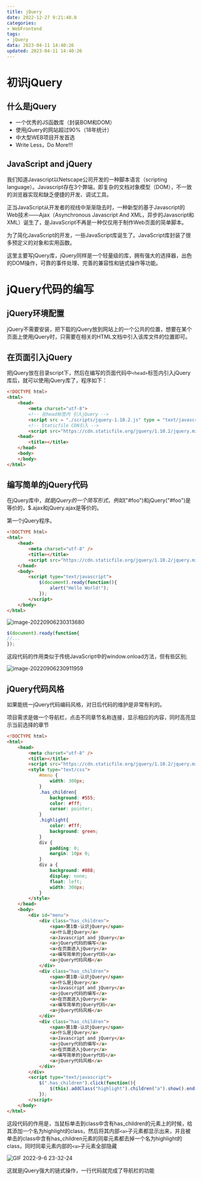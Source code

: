 ```yaml
---
title: jQuery
date: 2022-12-27 9:21:48.0
categories: 
- WebFrontend
tags: 
- jQuery
data: 2023-04-11 14:40:26
updated: 2023-04-11 14:40:26
---
```




# 初识jQuery

## 什么是jQuery

* 一个优秀的JS函数库（封装BOM和DOM）
* 使用jQuery的网站超过90%（18年统计）
* 中大型WEB项目开发首选
* Write Less，Do More!!!

## JavaScript and jQuery

我们知道Javascript以Netscape公司开发的一种脚本语言（scripting language）。Javascript存在3个弊端，即复杂的文档对象模型（DOM），不一致的浏览器实现和缺乏便捷的开发、调试工具。

正当JavaScript从开发者的视线中渐渐隐去时，一种新型的基于Javascript的Web技术——Ajax（Asynchronous Javascript And XML，异步的Javascript和XML）诞生了，是JavaScript不再是一种仅仅用于制作Web页面的简单脚本。

为了简化JavaScript的开发，一些JavaScript库诞生了。JavaScript库封装了很多预定义的对象和实用函数。

这里主要写jQuery库，jQuery同样是一个轻量级的库，拥有强大的选择器，出色的DOM操作，可靠的事件处理、完善的兼容性和链式操作等功能。

# jQuery代码的编写

## jQuery环境配置

jQuery不需要安装，把下载的jQuery放到网站上的一个公共的位置，想要在某个页面上使用jQuery时，只需要在相关的HTML文档中引入该库文件的位置即可。

## 在页面引入jQuery

把jQuery放在目录script下，然后在编写的页面代码中`<head>`标签内引入jQuery库后，就可以使用jQuery库了，程序如下：

~~~html
<!DOCTYPE html>
<html>
	<head>
		<meta charset="utf-8">
        <!-- 在head标签内 引入jQuery -->
        <script src = "./scripts/jquery-1.10.2.js" type = "text/javascript"></script>
        <!-- Staticfile CDN引入 -->
        <script src="https://cdn.staticfile.org/jquery/1.10.2/jquery.min.js"></script>
    <head>
		<title></title>
	</head>
	<body>
	</body>
</html>
~~~

## 编写简单的jQuery代码

在jQuery库中，$就是jQuery的一个简写形式，例如$("#foo")和jQuery("#foo")是等价的，$.ajax和jQuery.ajax是等价的。

第一个jQuery程序。

~~~html
<!DOCTYPE html>
<html>
	<head>
		<meta charset="utf-8" />
		<title></title>
		<script src="https://cdn.staticfile.org/jquery/1.10.2/jquery.min.js"></script>
	</head>
	<body>
		<script type="text/javascript">
			$(document).ready(function(){
				alert("Hello World!");
			});
		</script>
	</body>
</html>
~~~

![image-20220906230313680](https://wrxinyue.oss-cn-hongkong.aliyuncs.com/img/image-20220906230313680.png)

~~~js
$(document).ready(function{
//...
});
~~~

这段代码的作用类似于传统JavaScript中的window.onload方法，但有些区别;

![image-20220906230911959](https://wrxinyue.oss-cn-hongkong.aliyuncs.com/img/image-20220906230911959.png)

## jQuery代码风格

如果能统一jQuery代码编码风格，对日后代码的维护是非常有利的。

项目需求是做一个导航栏，点击不同章节名称连接，显示相应的内容，同时高亮显示当前选择的章节

~~~html
<!DOCTYPE html>
<html>
	<head>
		<meta charset="utf-8" />
		<title></title>
		<script src="https://cdn.staticfile.org/jquery/1.10.2/jquery.min.js"></script>
		<style type="text/css">
			#menu { 
				width: 300px;
			}
			.has_children{
				background: #555;
				color: #fff;
				cursor: pointer;
			}
			.highlight{
				color: #fff;
				background: green;
			}
			div {
				padding: 0;
				margin: 10px 0;
			}
			div a {
				background: #888;
				display: none;
				float: left;
				width: 300px;
			}
		</style>
	</head>
	<body>
		<div id="menu">
			<div class="has_children">
				<span>第1章-认识jQuery</span>
				<a>什么是jQuery</a>
				<a>Javascript and jQuery</a>
				<a>jQuery代码的编写</a>
				<a>在页面进入jQuery</a>
				<a>编写简单的jQuery代码</a>
				<a>jQuery代码风格</a>
			</div>
			<div class="has_children">
				<span>第1章-认识jQuery</span>
				<a>什么是jQuery</a>
				<a>Javascript and jQuery</a>
				<a>jQuery代码的编写</a>
				<a>在页面进入jQuery</a>
				<a>编写简单的jQuery代码</a>
				<a>jQuery代码风格</a>
			</div>
			<div class="has_children">
				<span>第1章-认识jQuery</span>
				<a>什么是jQuery</a>
				<a>Javascript and jQuery</a>
				<a>jQuery代码的编写</a>
				<a>在页面进入jQuery</a>
				<a>编写简单的jQuery代码</a>
				<a>jQuery代码风格</a>
			</div>
		</div>
		<script type="text/javascript">
			$(".has_children").click(function(){
				$(this).addClass("highlight").children("a").show().end().siblings().removeClass("highlight").children("a").hide();
			});
		</script>
	</body>
</html>


~~~

这段代码的作用是，当鼠标单击到class中含有has_children的元素上的时候，给其添加一个名为highlight的class，然后将其内部`<a>`子元素都显示出来，并且被单击的class中含有has_children元素的同辈元素都去掉一个名为highlight的class，同时同辈元素内部的`<a>`子元素全部隐藏

![GIF 2022-9-6 23-32-24](https://wrxinyue.oss-cn-hongkong.aliyuncs.com/img/GIF%202022-9-6%2023-32-24.gif)

这就是jQuery强大的链式操作，一行代码就完成了导航栏的功能
